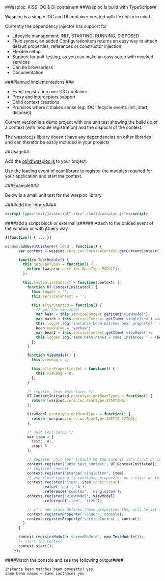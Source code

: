 #Waspioc: KISS IOC & DI container#
##Waspioc is build with TypeScript##

Waspioc is a simple IOC and DI container created with flexibility in mind.

Currently the dependency injector has support for

- Lifecycle management: INIT, STARTING, RUNNING, DISPOSED
- Fluid syntax, an added ConfigurationItem returns an easy way to attach default properties, references or constructor injection
- Flexible setup
- Support for unit-testing, as you can make an easy setup with mocked services
- Can be browserless
- Documentation

###Planned implementations:###

- Event registration over IOC container
- Proxy and interceptors support
- Child context creations
- Promises where it makes sense (eg: IOC lifecycle events (init, start, dispose))

Current version is a demo project with one unit test showing the build up of a context (with module registration) and the disposal of the context.

The waspioc.js library doesn't have any dependencies on other libraries and can therefor be easily included in your projects

##Usage##

Add the [build\waspioc.js](https://github.com/Icepickle/waspioc/blob/master/build/waspioc.js) to your project.

Use the loading event of your library to register the modules required for your application and start the context.

###Example###

Below is a small unit test for the waspioc library

####add the library####
````html
<script type="text/javascript" src="./build/waspioc.js"></script>
````

####add a script block or external js#####
Attach to the onload event of the window or with jQuery way

````javascript
$(function() { ... })
````


````javascript
window.addEventListener('load', function() {
      var context = waspioc.core.ioc.ServiceContext.getCurrentContext();

      function TestModule() {
        this.getBeanTypes = function() {
          return [waspioc.core.ioc.BeanType.MODULE];
        };

        this.initializeContext = function(context) {
          function UT_ContextInitiated() {
            this.logger = '';
            this.serviceContext = '';

            this.afterStarted = function() {
              // get the viewmodel
              var bean = this.serviceContext.getItem('viewModel');
              var match = this.serviceContext.getItem('singleItem') === bean.item.complex;
              this.logger.log('instance bean matches bean property? ' + (match ? "yes" : "no") );
              bean.newValue = 'yeehaw';
              var bean2 = this.serviceContext.getItem('viewModel');
              this.logger.log('same bean names = same instance? ' + (bean === bean2 ? "yes": "no") );
            };
          }

          function ViewModel() {
            this.viewBag = 4;

            this.afterPropertiesSet = function() {
              this.viewBag = 8;
            };
          }

          /* register bean interfaces */
          UT_ContextInitiated.prototype.getBeanTypes = function() {
            return [waspioc.core.ioc.BeanType.STARTING];
          };

          ViewModel.prototype.getBeanTypes = function() {
            return [waspioc.core.ioc.BeanType.INITIALIZING];
          };

          /* unit test setup */
          var item = {
            test: 'A',
            prop: 5
          };

          // register unit test (should be the same if it's first or last)
          context.register('unit_test_context', UT_ContextInitiated);
          // register context
          context.registerInstance('singleItem', item);
          // use fluid typing to configure properties on a class or to inject properties or constructor arguments
          context.register('item', item.constructor)
                 .value('test', 'A')
                 .reference('complex', 'singleItem');
          context.register('viewModel', ViewModel)
                 .reference('item', 'item');

          // if a new class defines these properties they will be set to the corresponding values (instance)
          context.registerProperty('logger', console);
          context.registerProperty('serviceContext', context);
        }
      }

      context.registerModule('screenModule', new TestModule());
      // start the context
      context.start();
    });
````

####Watch the console and see the following output####

````
instance bean matches bean property? yes
same bean names = same instance? yes
````

